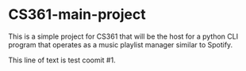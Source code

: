 # CS361-main-project

This is a simple project for CS361 that will be the host for a python CLI program that operates as a music 
playlist manager similar to Spotify. 

This line of text is test coomit #1. 
